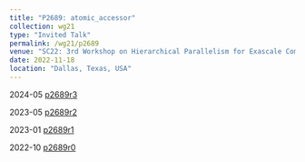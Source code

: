 ```yaml
---
title: "P2689: atomic_accessor"
collection: wg21
type: "Invited Talk"
permalink: /wg21/p2689
venue: "SC22: 3rd Workshop on Hierarchical Parallelism for Exascale Computing (HiPar)"
date: 2022-11-18
location: "Dallas, Texas, USA"
---
```


2024-05
[p2689r3](https://www.open-std.org/jtc1/sc22/wg21/docs/papers/2024/p2689r3.html)

2023-05
[p2689r2](https://www.open-std.org/jtc1/sc22/wg21/docs/papers/2023/p2689r2.html)

2023-01
[p2689r1](https://www.open-std.org/jtc1/sc22/wg21/docs/papers/2023/p2689r1.html)

2022-10
[p2689r0](https://www.open-std.org/jtc1/sc22/wg21/docs/papers/2022/p2689r0.html)
